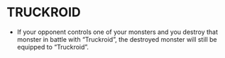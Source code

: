 
# TRUCKROID

*   If your opponent controls one of your monsters and you destroy that monster in battle with “Truckroid”, the destroyed monster will still be equipped to “Truckroid”.

  